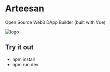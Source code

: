 # Arteesan 
Open Source Web3 DApp Builder (built with Vue)

![logo](https://github.com/arteesanio/arteesan/blob/main/public/res/aaa.png?raw=true)

## Try it out
* npm install
* npm run dev